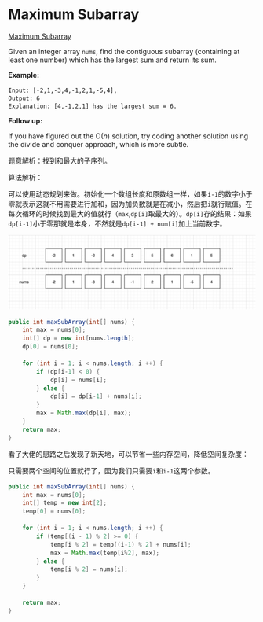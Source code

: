 
# Maximum Subarray

[Maximum Subarray](https://leetcode.com/problems/maximum-subarray/)

Given an integer array `nums`, find the contiguous subarray (containing at least one number) which has the largest sum and return its sum.

**Example:**

```
Input: [-2,1,-3,4,-1,2,1,-5,4],
Output: 6
Explanation: [4,-1,2,1] has the largest sum = 6.
```

**Follow up:**

If you have figured out the O(*n*) solution, try coding another solution using the divide and conquer approach, which is more subtle.

题意解析：找到和最大的子序列。

算法解析：

可以使用动态规划来做。初始化一个数组长度和原数组一样，如果`i-1`的数字小于零就表示这就不用需要进行加和，因为加负数就是在减小，然后把`i`就行赋值。在每次循环的时候找到最大的值就行（`max`,`dp[i]`取最大的）。`dp[i]`存的结果：如果`dp[i-1]`小于零那就是本身，不然就是`dp[i-1] + num[i]`加上当前数字。

![](./3.png)

```java
public int maxSubArray(int[] nums) {
    int max = nums[0];
    int[] dp = new int[nums.length];
    dp[0] = nums[0];

    for (int i = 1; i < nums.length; i ++) {
        if (dp[i-1] < 0) {
            dp[i] = nums[i];
        } else {
            dp[i] = dp[i-1] + nums[i];
        }
        max = Math.max(dp[i], max);
    }
    return max;
}
```

看了大佬的思路之后发现了新天地，可以节省一些内存空间，降低空间复杂度：

只需要两个空间的位置就行了，因为我们只需要`i`和`i-1`这两个参数。

```java
public int maxSubArray(int[] nums) {
    int max = nums[0];
    int[] temp = new int[2];
    temp[0] = nums[0];

    for (int i = 1; i < nums.length; i ++) {
        if (temp[(i - 1) % 2] >= 0) {
            temp[i % 2] = temp[(i-1) % 2] + nums[i];
            max = Math.max(temp[i%2], max);
        } else {
            temp[i % 2] = nums[i];
        }
    }

    return max;
}
```
